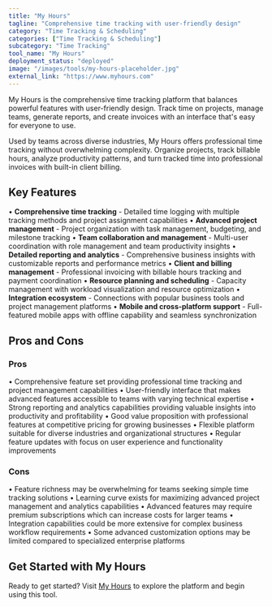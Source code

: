 ```yaml
---
title: "My Hours"
tagline: "Comprehensive time tracking with user-friendly design"
category: "Time Tracking & Scheduling"
categories: ["Time Tracking & Scheduling"]
subcategory: "Time Tracking"
tool_name: "My Hours"
deployment_status: "deployed"
image: "/images/tools/my-hours-placeholder.jpg"
external_link: "https://www.myhours.com"
---
```

My Hours is the comprehensive time tracking platform that balances powerful features with user-friendly design. Track time on projects, manage teams, generate reports, and create invoices with an interface that's easy for everyone to use.

Used by teams across diverse industries, My Hours offers professional time tracking without overwhelming complexity. Organize projects, track billable hours, analyze productivity patterns, and turn tracked time into professional invoices with built-in client billing.

## Key Features

• **Comprehensive time tracking** - Detailed time logging with multiple tracking methods and project assignment capabilities
• **Advanced project management** - Project organization with task management, budgeting, and milestone tracking
• **Team collaboration and management** - Multi-user coordination with role management and team productivity insights
• **Detailed reporting and analytics** - Comprehensive business insights with customizable reports and performance metrics
• **Client and billing management** - Professional invoicing with billable hours tracking and payment coordination
• **Resource planning and scheduling** - Capacity management with workload visualization and resource optimization
• **Integration ecosystem** - Connections with popular business tools and project management platforms
• **Mobile and cross-platform support** - Full-featured mobile apps with offline capability and seamless synchronization

## Pros and Cons

### Pros
• Comprehensive feature set providing professional time tracking and project management capabilities
• User-friendly interface that makes advanced features accessible to teams with varying technical expertise
• Strong reporting and analytics capabilities providing valuable insights into productivity and profitability
• Good value proposition with professional features at competitive pricing for growing businesses
• Flexible platform suitable for diverse industries and organizational structures
• Regular feature updates with focus on user experience and functionality improvements

### Cons
• Feature richness may be overwhelming for teams seeking simple time tracking solutions
• Learning curve exists for maximizing advanced project management and analytics capabilities
• Advanced features may require premium subscriptions which can increase costs for larger teams
• Integration capabilities could be more extensive for complex business workflow requirements
• Some advanced customization options may be limited compared to specialized enterprise platforms

## Get Started with My Hours

Ready to get started? Visit [My Hours](https://www.myhours.com/) to explore the platform and begin using this tool.